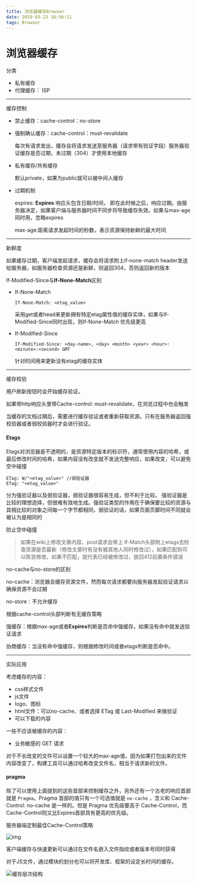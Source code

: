 ```yaml
---
title: 浏览器缓存Browser
date: 2019-03-23 16:56:11
tags: Browser
---
```


# 浏览器缓存

分类

- 私有缓存
- 代理缓存： ISP

----

缓存控制

- 禁止缓存：cache-control：no-store

- 强制确认缓存：cache-control：must-revalidate

  每次有请求发出，缓存会将请求发送至服务器（请求带有验证字段）服务器验证缓存是否过期，未过期（304）才使用本地缓存

- 私有缓存/共有缓存

  默认private，如果为public就可以被中间人缓存

- 过期机制

  expires: **Expires** 响应头包含日期/时间， 即在此时候之后，响应过期。由服务器决定，如果客户端与服务器时间不同步将导致缓存失效。如果与max-age同时用，忽略expires

  max-age:距离请求发起时间的秒数，表示资源保持新鲜的最大时间

----

新鲜度

如果缓存过期，客户端发起请求，缓存会将请求附上if-none-match header发送给服务器，如服务器检查资源还是新鲜，则返回304，否则返回新的版本

If-Modified-Since与**If-None-Match**区别

- If-None-Match

  `If-None-Match: <etag_value>`

  采用get或者head来更新拥有特定etag属性值的缓存实体，如果与If-Modified-Since同时出现，则If-None-Match 优先级更高

- If-Modified-Since

  `If-Modified-Since: <day-name>, <day> <month> <year> <hour>:<minute>:<second> GMT`

  针对时间用来更新没有etag的缓存实体

----

缓存校验

用户刷新按钮时会开始缓存验证。

如果带http响应头里带Cache-control: must-revalidate，在浏览过程中也会触发

当缓存的文档过期后，需要进行缓存验证或者重新获取资源。只有在服务器返回强校验器或者弱校验器时才会进行验证。

#### Etags

Etags对浏览器是不透明的，是资源特定版本的标识符，通常使用内容的哈希，或最后修改时间的哈希，如果内容没有改变就不发送完整响应，如果改变，可以避免空中碰撞

~~~
ETag: W/"<etag_value>" //弱验证器
ETag: "<etag_value>"
~~~

分为强验证器以及弱验证器，弱验证器很容易生成，但不利于比较。 强验证器是比较的理想选择，但很难有效地生成。强验证类型的作用在于确保要比较的资源与其相比较的对象之间每一个字节都相同，弱验证的话，如果页面页脚时间不同就会被认为是相同的

防止空中碰撞

> 如果在wiki上修改文章内容，post请求会带上 If-Match头部附上etags去检查资源是否最新（修改文章时有没有被其他人同时修改过），如果匹配则可以陈宫修改，如果不匹配，就代表已经被修改过，放回412前置条件错误



no-cache与no-store的区别

no-cache：浏览器会缓存资源文件，然而每次请求都要向服务器发起验证请求以确保资源不会过期

no-store：不允许缓存

根据cache-control头部判断有无缓存策略

强缓存：根据max-age或者**Expires**判断是否命中强缓存，如果没有命中就发送验证请求

协商缓存：当没有命中强缓存，则根据修改时间或者etags判断是否命中。

----

实际应用

考虑缓存的内容：

- css样式文件
- js文件
- logo、图标
- html文件：可以no-cache、或者选择 ETag 或 Last-Modified 来做验证
- 可以下载的内容

一些不应该被缓存的内容：

- 业务敏感的 GET 请求

对于不长改变的文件可以设置一个较大的max-age值，因为如果打包出来的文件内容改变了，构建工具可以通过哈希改变文件名，相当于请求新的文件。

#### pragma

除了可以使用上面提到的这些首部来控制缓存之外，另外还有一个古老的响应首部就是 `Pragma`。Pragma 首部的值只有一个可选值就是 `no-cache` ，含义和 Cache-Control: no-cache 是一样的。但是 Pragma 优先级要高于 Cache-Control，而Cache-Control则又比Expires首部具有更高的优先级。

服务器端定制最佳Cache-Control策略

![img](https://developers.google.com/web/fundamentals/performance/optimizing-content-efficiency/images/http-cache-decision-tree.png?hl=zh-cn)





客户端缓存与快速更新可以通过在文件名嵌入文件指纹或者版本号同时获得

对于JS文件，通过模块的划分也可以将开发库、框架的设定长时间的缓存。

![缓存层次结构](https://developers.google.com/web/fundamentals/performance/optimizing-content-efficiency/images/http-cache-hierarchy.png?hl=zh-cn)





